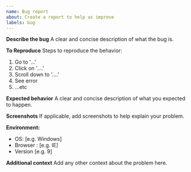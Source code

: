 ```yaml
---
name: Bug report
about: Create a report to help us improve
labels: bug
---
```


**Describe the bug**
A clear and concise description of what the bug is.

**To Reproduce**
Steps to reproduce the behavior:

1. Go to '...'
2. Click on '....'
3. Scroll down to '....'
4. See error
5. ...etc

**Expected behavior**
A clear and concise description of what you expected to happen.

**Screenshots**
If applicable, add screenshots to help explain your problem.

**Environment:**

- OS: [e.g. Windows]
- Browser : [e.g. IE]
- Version [e.g. 9]

**Additional context**
Add any other context about the problem here.
